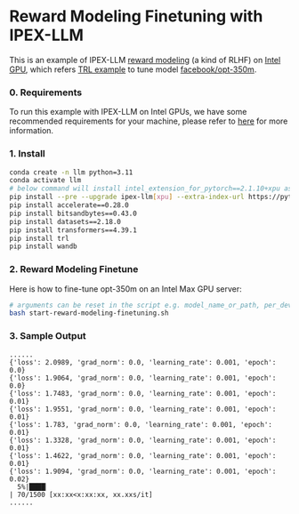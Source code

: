 # Reward Modeling Finetuning with IPEX-LLM

This is an example of IPEX-LLM [reward modeling](https://huggingface.co/docs/trl/main/en/reward_trainer) (a kind of RLHF) on [Intel GPU](../../../README.md), which refers [TRL example](https://github.com/huggingface/trl/blob/main/examples/scripts/reward_modeling.py) to tune model [facebook/opt-350m](https://huggingface.co/facebook/opt-350m).

### 0. Requirements
To run this example with IPEX-LLM on Intel GPUs, we have some recommended requirements for your machine, please refer to [here](../../../README.md#requirements) for more information.

### 1. Install

```bash
conda create -n llm python=3.11
conda activate llm
# below command will install intel_extension_for_pytorch==2.1.10+xpu as default
pip install --pre --upgrade ipex-llm[xpu] --extra-index-url https://pytorch-extension.intel.com/release-whl/stable/xpu/us/
pip install accelerate==0.28.0
pip install bitsandbytes==0.43.0
pip install datasets==2.18.0
pip install transformers==4.39.1
pip install trl
pip install wandb
```

### 2. Reward Modeling Finetune

Here is how to fine-tune opt-350m on an Intel Max GPU server:

```bash
# arguments can be reset in the script e.g. model_name_or_path, per_device_train_batch_size and other hyperparameters
bash start-reward-modeling-finetuning.sh
```

### 3. Sample Output
```log
......
{'loss': 2.0989, 'grad_norm': 0.0, 'learning_rate': 0.001, 'epoch': 0.0}
{'loss': 1.9064, 'grad_norm': 0.0, 'learning_rate': 0.001, 'epoch': 0.0}
{'loss': 1.7483, 'grad_norm': 0.0, 'learning_rate': 0.001, 'epoch': 0.01}
{'loss': 1.9551, 'grad_norm': 0.0, 'learning_rate': 0.001, 'epoch': 0.01}
{'loss': 1.783, 'grad_norm': 0.0, 'learning_rate': 0.001, 'epoch': 0.01}
{'loss': 1.3328, 'grad_norm': 0.0, 'learning_rate': 0.001, 'epoch': 0.01}
{'loss': 1.4622, 'grad_norm': 0.0, 'learning_rate': 0.001, 'epoch': 0.01}
{'loss': 1.9094, 'grad_norm': 0.0, 'learning_rate': 0.001, 'epoch': 0.02}
  5%|████▏                                                                                      | 70/1500 [xx:xx<x:xx:xx, xx.xxs/it]
......
```
